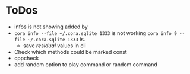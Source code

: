 ToDos
======

* infos is not showing added by
* `cora info --file ~/.cora.sqlite 1333` is not working
  `cora info 9 --file ~/.cora.sqlite 1333` is.
  * save *residual* values in cli
* Check which methods could be marked const
* cppcheck
* add random option to play command or random command
